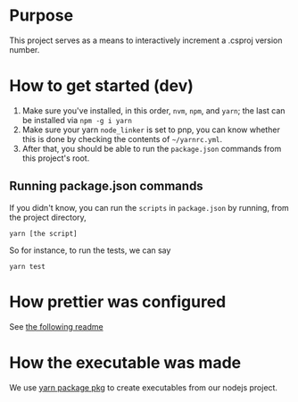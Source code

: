 # Purpose

This project serves as a means to interactively increment a .csproj version number.

# How to get started (dev)

1. Make sure you've installed, in this order, `nvm`, `npm`, and `yarn`; the last can be installed via `npm -g i yarn`
1. Make sure your yarn `node_linker` is set to pnp, you can know whether this is done by checking the contents of `~/yarnrc.yml`.
1. After that, you should be able to run the `package.json` commands from this project's root.

## Running package.json commands

If you didn't know, you can run the `scripts` in `package.json` by running, from the project directory,

```
yarn [the script]
```

So for instance, to run the tests, we can say

```
yarn test
```

# How prettier was configured

See [the following readme](https://classic.yarnpkg.com/en/package/lint-staged)

# How the executable was made

We use [yarn package pkg](https://classic.yarnpkg.com/en/package/pkg) to create executables from our nodejs project.
